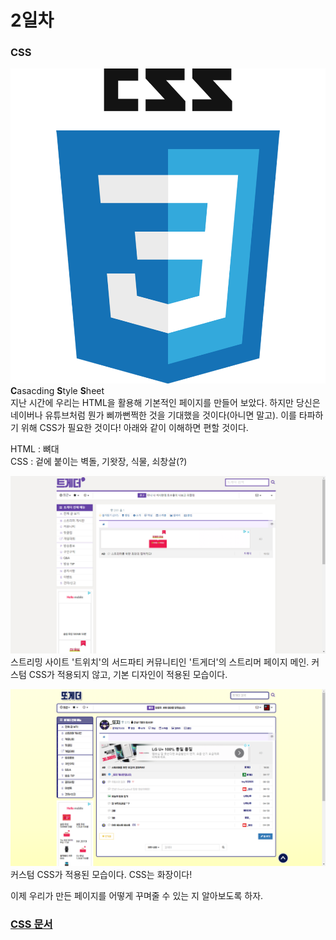 # 2일차

### CSS
![CSS_logo](./statics/CSS_logo.png)
**C**asacding **S**tyle **S**heet  
지난 시간에 우리는 HTML을 활용해 기본적인 페이지를 만들어 보았다. 하지만 당신은 네이버나 유튜브처럼 뭔가 삐까뻔쩍한 것을 기대했을 것이다(아니면 말고). 이를 타파하기 위해 CSS가 필요한 것이다! 아래와 같이 이해하면 편할 것이다. 

HTML : 뼈대  
CSS : 겉에 붙이는 벽돌, 기왓장, 식물, 쇠창살(?)

![tgdmain](./statics/tgd_main.png)  
스트리밍 사이트 '트위치'의 서드파티 커뮤니티인 '트게더'의 스트리머 페이지 메인. 커스텀 CSS가 적용되지 않고, 기본 디자인이 적용된 모습이다.

![tgdwithcss](./statics/tgd_with_css.png) 
커스텀 CSS가 적용된 모습이다. CSS는 화장이다!

이제 우리가 만든 페이지를 어떻게 꾸며줄 수 있는 지 알아보도록 하자.  
### [CSS 문서](./classdata/CSS.md)